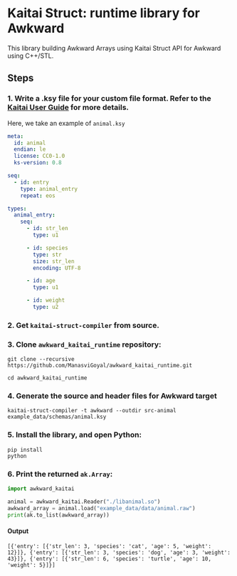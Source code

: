 # Kaitai Struct: runtime library for Awkward

This library building Awkward Arrays using Kaitai Struct API for Awkward using
C++/STL.

## Steps

### 1. Write a .ksy file for your custom file format. Refer to the [Kaitai User Guide](https://doc.kaitai.io/user_guide.html) for more details.

Here, we take an example of `animal.ksy`

```yaml
meta:
  id: animal
  endian: le
  license: CC0-1.0
  ks-version: 0.8

seq:
  - id: entry
    type: animal_entry
    repeat: eos

types:
  animal_entry:
    seq:
      - id: str_len
        type: u1

      - id: species
        type: str
        size: str_len
        encoding: UTF-8

      - id: age
        type: u1

      - id: weight
        type: u2
```

### 2. Get `kaitai-struct-compiler` from source.

### 3. Clone `awkward_kaitai_runtime` repository:

```
git clone --recursive https://github.com/ManasviGoyal/awkward_kaitai_runtime.git
```

```
cd awkward_kaitai_runtime
```

### 4. Generate the source and header files for Awkward target

```
kaitai-struct-compiler -t awkward --outdir src-animal example_data/schemas/animal.ksy
```

### 5. Install the library, and open Python:

```
pip install
python
```

### 6. Print the returned `ak.Array`:

```python
import awkward_kaitai

animal = awkward_kaitai.Reader("./libanimal.so")
awkward_array = animal.load("example_data/data/animal.raw")
print(ak.to_list(awkward_array))
```

#### Output

```
[{'entry': [{'str_len': 3, 'species': 'cat', 'age': 5, 'weight': 12}]}, {'entry': [{'str_len': 3, 'species': 'dog', 'age': 3, 'weight': 43}]}, {'entry': [{'str_len': 6, 'species': 'turtle', 'age': 10, 'weight': 5}]}]
```
